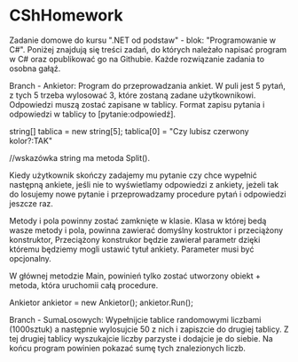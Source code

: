# CShHomework
Zadanie domowe do kursu ".NET od podstaw" - blok: "Programowanie w C#". Poniżej znajdują się treści zadań, do których należało napisać program w C# oraz opublikować go na Githubie. Każde rozwiązanie zadania to osobna gałąź.

Branch - Ankietor: Program do przeprowadzania ankiet. W puli jest 5 pytań, z tych 5 trzeba wylosować 3, które zostaną zadane użytkownikowi. Odpowiedzi muszą zostać zapisane w tablicy. Format zapisu pytania i odpowiedzi w tablicy to [pytanie:odpowiedź].

string[] tablica = new string[5]; tablica[0] = "Czy lubisz czerwony kolor?:TAK"

//wskazówka string ma metoda Split().

Kiedy użytkownik skończy zadajemy mu pytanie czy chce wypełnić następną ankiete, jeśli nie to wyświetlamy odpowiedzi z ankiety, jeżeli tak do losujemy nowe pytanie i przeprowadzamy procedure pytań i odpowiedzi jeszcze raz.

Metody i pola powinny zostać zamknięte w klasie. Klasa w której bedą wasze metody i pola, powinna zawierać domyślny kostruktor i przeciążony konstruktor, Przeciążony konstrukor będzie zawierał parametr dzięki któremu będziemy mogli ustawić tytuł ankiety. Parameter musi być opcjonalny.

W głównej metodzie Main, powinień tylko zostać utworzony obiekt + metoda, która uruchomii całą procedure.

Ankietor ankietor = new Ankietor(); ankietor.Run();

Branch - SumaLosowych: Wypełnijcie tablice randomowymi liczbami (1000sztuk) a następnie wylosujcie 50 z nich i zapiszcie do drugiej tablicy. Z tej drugiej tablicy wyszukajcie liczby parzyste i dodajcie je do siebie. Na końcu program powinien pokazać sumę tych znalezionych liczb.
